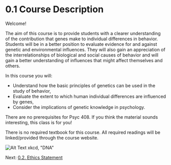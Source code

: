 # 0.1 Course Description

Welcome!

The aim of this course is to provide students with a clearer understanding of the contribution that genes make to individual differences in behavior. Students will be in a better position to evaluate evidence for and against genetic and environmental influences. They will also gain an appreciation of the interrelationships of biological and social causes of behavior and will gain a better understanding of influences that might affect themselves and others.

In this course you will:

- Understand how the basic principles of genetics can be used in the study of behavior,
- Evaluate the extent to which human individual differences are influenced by genes,
- Consider the implications of genetic knowledge in psychology.

There are no prerequisites for Psyc 408. If you think the material sounds interesting, this class is for you! 

There is no required textbook for this course. All required readings will be linked/provided through the course website.

![ Alt Text](https://imgs.xkcd.com/comics/dna.png)
xkcd, "DNA"

Next: [0.2. Ethics Statement](0.2_ethics_statement.md)